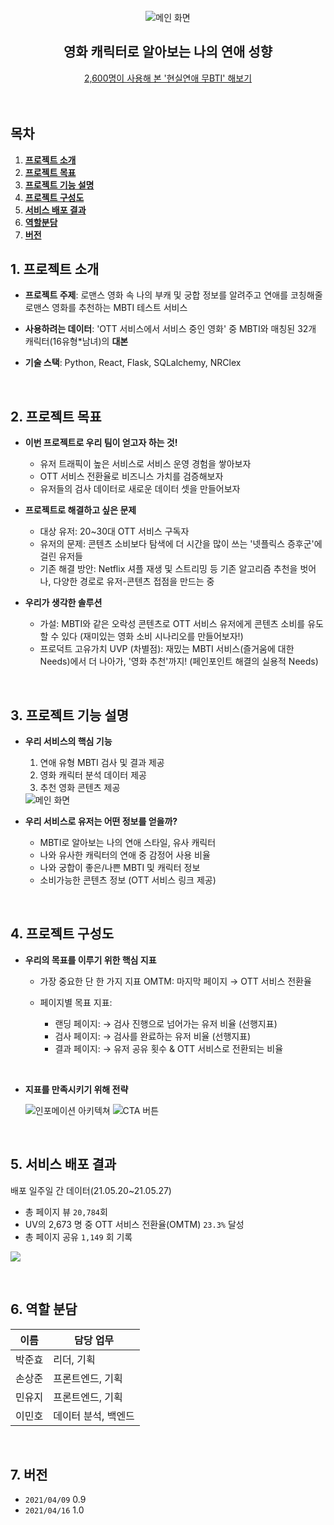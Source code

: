 <div align="center">
  <br />
    <img src="https://user-images.githubusercontent.com/74908906/154793168-84b3dccb-c760-4bde-b2ea-a7d9f0f25554.png" alt="메인 화면" />
  <h2> 영화 캐릭터로 알아보는 나의 연애 성향</h2>
  <a href="https://me2.kr/zusxg" target="_blank">2,600명이 사용해 본 '현실연애 무BTI' 해보기</a>

</div>
<br/>

<br/>

## 목차
1. [**프로젝트 소개**](#1)
1. [**프로젝트 목표**](#2)
1. [**프로젝트 기능 설명**](#3)
1. [**프로젝트 구성도**](#4)
1. [**서비스 배포 결과**](#5)
1. [**역할분담**](#6)
1. [**버전**](#7)

<div id="1"></div>

## 1. 프로젝트 소개
- **프로젝트 주제**:
   로맨스 영화 속 나의 부캐 및 궁합 정보를 알려주고
   연애를 코칭해줄 로맨스 영화를 추천하는 MBTI 테스트 서비스

- **사용하려는 데이터**: 'OTT 서비스에서 서비스 중인 영화' 중 MBTI와 매칭된 32개 캐릭터(16유형*남녀)의 **대본**

- **기술 스택**: Python, React, Flask, SQLalchemy, NRClex  

<br/>

<div id="2"></div>

## 2. 프로젝트 목표
- **이번 프로젝트로 우리 팀이 얻고자 하는 것!**
    - 유저 트래픽이 높은 서비스로 서비스 운영 경험을 쌓아보자
    - OTT 서비스 전환율로 비즈니스 가치를 검증해보자
    - 유저들의 검사 데이터로 새로운 데이터 셋을 만들어보자  

- **프로젝트로 해결하고 싶은 문제**
    - 대상 유저: 20~30대 OTT 서비스 구독자
    - 유저의 문제: 콘텐츠 소비보다 탐색에 더 시간을 많이 쓰는 '넷플릭스 증후군'에 걸린 유저들
    - 기존 해결 방안: Netflix 셔플 재생 및 스트리밍 등 기존 알고리즘 추천을 벗어나, 다양한 경로로 유저-콘텐츠 접점을 만드는 중  

- **우리가 생각한 솔루션**
    - 가설:
        MBTI와 같은 오락성 콘텐츠로 OTT 서비스 유저에게 콘텐츠 소비를 유도할 수 있다
        (재미있는 영화 소비 시나리오를 만들어보자!)
    - 프로덕트 고유가치 UVP (차별점):
        재밌는 MBTI 서비스(즐거움에 대한 Needs)에서 더 나아가, '영화 추천'까지! (페인포인트 해결의 실용적 Needs)

<br/>

<div id="3"></div>

## 3. 프로젝트 기능 설명

- **우리 서비스의 핵심 기능**
    1. 연애 유형 MBTI 검사 및 결과 제공
    1. 영화 캐릭터 분석 데이터 제공
    1. 추천 영화 콘텐츠 제공  

  <img src="https://i.imgur.com/bqK1lEy.png" alt="메인 화면" />


- **우리 서비스로 유저는 어떤 정보를 얻을까?**
    - MBTI로 알아보는 나의 연애 스타일, 유사 캐릭터
    - 나와 유사한 캐릭터의 연애 중 감정어 사용 비율
    - 나와 궁합이 좋은/나쁜 MBTI 및 캐릭터 정보
    - 소비가능한 콘텐츠 정보 (OTT 서비스 링크 제공)  

<br/>

<div id="4"></div>

## 4. 프로젝트 구성도

- **우리의 목표를 이루기 위한 핵심 지표**
    - 가장 중요한 단 한 가지 지표 OMTM: 마지막 페이지 → OTT 서비스 전환율

    - 페이지별 목표 지표:
        - 랜딩 페이지: → 검사 진행으로 넘어가는 유저 비율 (선행지표)
        - 검사 페이지: → 검사를 완료하는 유저 비율 (선행지표)
        - 결과 페이지: → 유저 공유 횟수 & OTT 서비스로 전환되는 비율  
<br/>

- **지표를 만족시키기 위해 전략**

    ![인포메이션 아키텍쳐](https://i.imgur.com/ll8FaCh.png)
    ![CTA 버튼](https://i.imgur.com/z9DSIhH.png)

<br/>

<div id="5"></div>

## 5. 서비스 배포 결과

배포 일주일 간 데이터(21.05.20~21.05.27)
- 총 페이지 뷰 `20,784`회
- UV의 2,673 명 중 OTT 서비스 전환율(OMTM) `23.3%` 달성
- 총 페이지 공유 `1,149` 회 기록

![](https://i.imgur.com/6uI6TZ0.png)

<br/>

<div id="6"></div>
 
## 6. 역할 분담

| 이름 | 담당 업무 |
| ------ | ------ |
| 박준효 | 리더, 기획 |
| 손상준 | 프론트엔드, 기획 |
| 민유지 | 프론트엔드, 기획 |
| 이민호 | 데이터 분석, 백엔드 |

<br/>

<div id="7"></div>

## 7. 버전

- `2021/04/09` 0.9
- `2021/04/16` 1.0  
